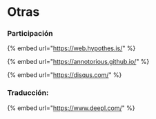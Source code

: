 # Otras

### Participación

{% embed url="https://web.hypothes.is/" %}

{% embed url="https://annotorious.github.io/" %}

{% embed url="https://disqus.com/" %}

### Traducción:

{% embed url="https://www.deepl.com/" %}





